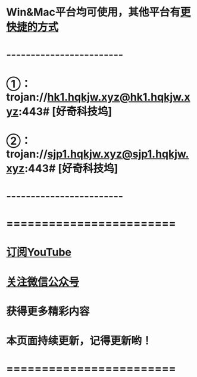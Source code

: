 # Win&Mac平台均可使用，其他平台有[更快捷的方式](http://mp.weixin.qq.com/s?__biz=MzI3NjI0OTA0NQ==&mid=100000150&idx=1&sn=c72c4857c4137d9fad3cf3f0dba1f75a&chksm=6b79212c5c0ea83ac7d1db6c4663d9ce5d753ad5dcc390f39d8d28867bf9e00af4ec884a84f6#rd)

# ------------------------

# ①：trojan://hk1.hqkjw.xyz@hk1.hqkjw.xyz:443# [好奇科技坞]

# ②：trojan://sjp1.hqkjw.xyz@sjp1.hqkjw.xyz:443# [好奇科技坞]

# ------------------------

# ========================

# [订阅YouTube](https://www.youtube.com/channel/UCS6QM2n96qXmqURNikf3ceA?sub_confirmation=1)

# [关注微信公众号](https://raw.githubusercontent.com/ssooenftzero/0X/master/Tube/icon/wxgzh.png)

# 获得更多精彩内容

# 本页面持续更新，记得更新哟！

# ========================